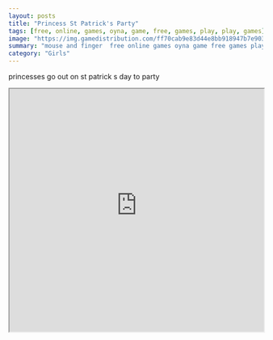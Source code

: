 ```yaml
---
layout: posts
title: "Princess St Patrick's Party"
tags: [free, online, games, oyna, game, free, games, play, play, games]
image: "https://img.gamedistribution.com/ff70cab9e83d44e8bb918947b7e90314.jpg"
summary: "mouse and finger  free online games oyna game free games play play games"
category: "Girls"
---
```


princesses go out on st patrick s day to party

<iframe width="100%" height="480px;" src="https://html5.gamedistribution.com/ff70cab9e83d44e8bb918947b7e90314/"></iframe>